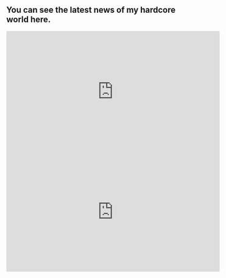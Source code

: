 ## You can see the latest news of my hardcore world here. 
<iframe width="560" height="315" src="https://www.youtube.com/embed/Vh-5J0Q3Okk" title="YouTube video player" frameborder="0" allow="accelerometer; autoplay; clipboard-write; encrypted-media; gyroscope; picture-in-picture" allowfullscreen></iframe>
<iframe width="560" height="315" src="https://www.youtube.com/embed/72pJuZb2KrY" title="YouTube video player" frameborder="0" allow="accelerometer; autoplay; clipboard-write; encrypted-media; gyroscope; picture-in-picture" allowfullscreen></iframe>